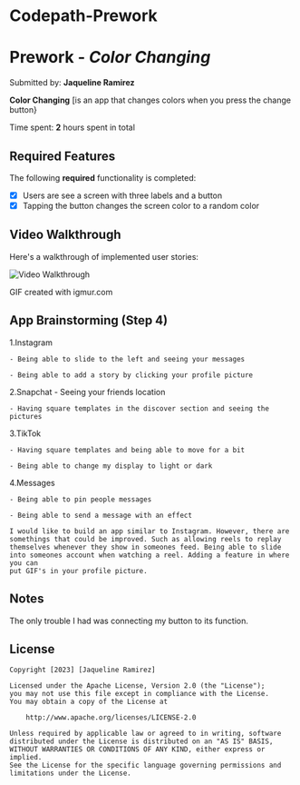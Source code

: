 # Codepath-Prework
# Prework - *Color Changing*

Submitted by: **Jaqueline Ramirez**

**Color Changing** [is an app that changes colors when you press the change button}

Time spent: **2** hours spent in total

## Required Features

The following **required** functionality is completed:

- [X] Users are see a screen with three labels and a button
- [X] Tapping the button changes the screen color to a random color
 
## Video Walkthrough

Here's a walkthrough of implemented user stories:

<img src='https://imgur.com/a/L9cNUFe.gif' title='Video Walkthrough' width='' alt='Video Walkthrough' />

GIF created with igmur.com

## App Brainstorming (Step 4)
   1.Instagram
   
    - Being able to slide to the left and seeing your messages
    
    - Being able to add a story by clicking your profile picture
    
    
   2.Snapchat
    - Seeing your friends location
    
    - Having square templates in the discover section and seeing the pictures
    
    
   3.TikTok
   
    - Having square templates and being able to move for a bit
    
    - Being able to change my display to light or dark
    
    
   4.Messages
   
    - Being able to pin people messages
    
    - Being able to send a message with an effect
    
    I would like to build an app similar to Instagram. However, there are 
    somethings that could be improved. Such as allowing reels to replay 
    themselves whenever they show in someones feed. Being able to slide 
    into someones account when watching a reel. Adding a feature in where you can 
    put GIF's in your profile picture. 


## Notes
  The only trouble I had was connecting my button to its function.

## License

    Copyright [2023] [Jaqueline Ramirez]

    Licensed under the Apache License, Version 2.0 (the "License");
    you may not use this file except in compliance with the License.
    You may obtain a copy of the License at

        http://www.apache.org/licenses/LICENSE-2.0

    Unless required by applicable law or agreed to in writing, software
    distributed under the License is distributed on an "AS IS" BASIS,
    WITHOUT WARRANTIES OR CONDITIONS OF ANY KIND, either express or implied.
    See the License for the specific language governing permissions and
    limitations under the License.

